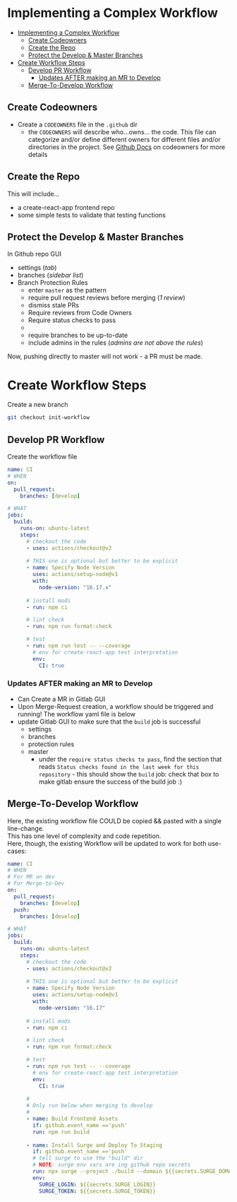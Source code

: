 # Implementing a Complex Workflow
- [Implementing a Complex Workflow](#implementing-a-complex-workflow)
  - [Create Codeowners](#create-codeowners)
  - [Create the Repo](#create-the-repo)
  - [Protect the Develop & Master Branches](#protect-the-develop--master-branches)
- [Create Workflow Steps](#create-workflow-steps)
  - [Develop PR Workflow](#develop-pr-workflow)
    - [Updates AFTER making an MR to Develop](#updates-after-making-an-mr-to-develop)
  - [Merge-To-Develop Workflow](#merge-to-develop-workflow)


## Create Codeowners
- Create a `CODEOWNERS` file in the `.github` dir
  - the `CODEOWNERS` will describe who...owns... the code. This file can categorize and/or define different owners for different files and/or directories in the project. See [Github Docs](https://docs.github.com/en/repositories/managing-your-repositorys-settings-and-features/customizing-your-repository/about-code-owners) on codeowners for more details

## Create the Repo
This will include...
- a create-react-app frontend repo
- some simple tests to validate that testing functions

## Protect the Develop & Master Branches
In Github repo GUI
- settings (_tab_)
- branches (_sidebar list_)
- Branch Protection Rules
  - enter `master` as the pattern
  - require pull request reviews before merging (_1 review_)
  - dismiss stale PRs
  - Require reviews from Code Owners
  - Require status checks to pass
  - 
  - require branches to be up-to-date
  - include admins in the rules (_admins are not above the rules_)

Now, pushing directly to master will not work - a PR must be made.


# Create Workflow Steps

Create a new branch
```bash
git checkout init-workflow
```

## Develop PR Workflow
Create the workflow file

```yaml
name: CI
# WHEN
on:
  pull_request:
    branches: [develop]

# WHAT
jobs:
  build:
    runs-on: ubuntu-latest
    steps:
      # checkout the code
      - uses: actions/checkout@v2
      
      # THIS one is optional but better to be explicit
      - name: Specify Node Version
        uses: actions/setup-node@v1
        with:
          node-version: "16.17.x"
      
      # install mods 
      - run: npm ci

      # lint check
      - run: npm run format:check

      # test 
      - run: npm run test -- --coverage
        # env for create-react-app test interpretation
        env:
          CI: true
```

### Updates AFTER making an MR to Develop
- Can Create a MR in Gitlab GUI
- Upon Merge-Request creation, a workflow should be triggered and running! The workflow yaml file is below
- update Gitlab GUI to make sure that the `build` job is successful
  - settings
  - branches
  - protection rules
  - master
    - under the `require status checks to pass`, find the section that reads `Status checks found in the last week for this repository` - this should show the `build` job: check that box to make gitlab ensure the success of the build job :) 

## Merge-To-Develop Workflow
Here, the existing workflow file COULD be copied && pasted with a single line-change.  
This has one level of complexity and code repetition.  
Here, though, the existing Workflow will be updated to work for both use-cases:


```yaml
name: CI
# WHEN
# For MR on dev
# For Merge-to-Dev
on:
  pull_request:
    branches: [develop]
  push:
    branches: [develop]

# WHAT
jobs:
  build:
    runs-on: ubuntu-latest
    steps:
      # checkout the code
      - uses: actions/checkout@v2
      
      # THIS one is optional but better to be explicit
      - name: Specify Node Version
        uses: actions/setup-node@v1
        with:
          node-version: "16.17"
      
      # install mods 
      - run: npm ci

      # lint check
      - run: npm run format:check

      # test 
      - run: npm run test -- --coverage
        # env for create-react-app test interpretation
        env:
          CI: true
      
      # 
      # Only run below when merging to develop
      # 
      - name: Build Frontend Assets
        if: github.event_name =='push'
        run: npm run build
      
      - name: Install Surge and Deploy To Staging
        if: github.event_name =='push'
        # tell surge to use the "build" dir
        # NOTE: surge env vars are ing github repo secrets
        run: npx surge --project ./build --domain ${{secrets.SURGE_DOMAIN}}
        env: 
          SURGE_LOGIN: ${{secrets.SURGE_LOGIN}}
          SURGE_TOKEN: ${{secrets.SURGE_TOKEN}}

```